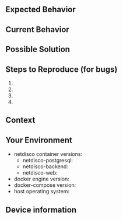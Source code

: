 <!---
STOP! If your ticket is about a device not being detected correctly,
see SNMP::Info instead:
https://github.com/netdisco/snmp-info/issues/new

STOP! If you have new MIBs to submit,
see netdisco-mibs instead:
https://github.com/netdisco/netdisco-mibs/issues/new

everything else about Netdisco's docker behaviour is good, here :-D

when including netdisco config snippets, whitespace matters since it's a yaml file
for github issues it really helps if you include the relevant config parts in a codeblock (code fencing)
see the "code" subject on https://guides.github.com/features/mastering-markdown/ for that)
this should preserve spaces in the issue tracker and make troubleshooting quicker
-->


<!--- Provide a general summary of the issue in the Title above -->

## Expected Behavior
<!--- If you're describing a bug, tell us what should happen -->
<!--- If you're suggesting a change/improvement, tell us how it should work -->

## Current Behavior
<!--- If describing a bug, tell us what happens instead of the expected behavior -->
<!--- If suggesting a change/improvement, explain the difference from current behavior -->

## Possible Solution
<!--- Not obligatory, but suggest a fix/reason for the bug, -->
<!--- or ideas how to implement the addition or change -->

## Steps to Reproduce (for bugs)
<!--- Provide a link to a live example, or an unambiguous set of steps to -->
<!--- reproduce this bug. Include code to reproduce, if relevant, or attach screenshots -->
1. 
2. 
3. 
4. 

## Context
<!--- How has this issue affected you? What are you trying to accomplish? -->
<!--- Providing context helps us come up with a solution that is most useful in the real world -->

## Your Environment
<!--- Include as many relevant details about the environment you experienced the bug in -->
* netdisco container versions: 
  * netdisco-postgresql: 
  * netdisco-backend: 
  * netdisco-web: 
* docker engine version: 
* docker-compose version: 
* host operating system: 

## Device information
<!---
if the issue relates to specific devices their info would be usefull
do note that the following command might contain sensitive info, you can
remove this but let us know if you did so
change 1.1.1.1 in the below example with the problematic device's ip

a containerized version of netdisco-do is available:
  curl -Ls -o dc-netdisco-do.yml https://raw.githubusercontent.com/netdisco/netdisco-docker/master/dc-netdisco-do.yml
  docker-compose -f dc-netdisco-do.yml run netdisco-do show -d 1.1.1.1 -e specify -DI
-->
